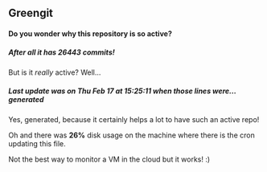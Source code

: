 ## Greengit

#### Do you wonder why this repository is so active?

##### After all it has 26443 commits!

But is it *really* active? Well...

##### Last update was on Thu Feb 17 at 15:25:11 when those lines were... generated

Yes, generated, because it certainly helps a lot to have such an active repo!

Oh and there was **26%** disk usage on the machine
where there is the cron updating this file.

Not the best way to monitor a VM in the cloud but it works! :)
